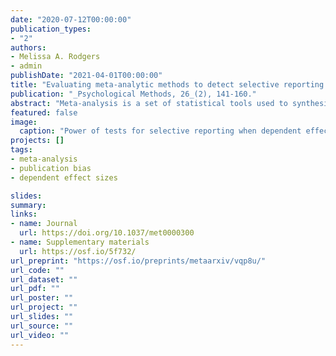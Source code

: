 ```yaml
---
date: "2020-07-12T00:00:00"
publication_types:
- "2"
authors:
- Melissa A. Rodgers
- admin
publishDate: "2021-04-01T00:00:00"
title: "Evaluating meta-analytic methods to detect selective reporting in the presence of dependent effect sizes"
publication: "_Psychological Methods, 26_(2), 141-160."
abstract: "Meta-analysis is a set of statistical tools used to synthesize results from multiple studies evaluating a common research question. Two methodological challenges when conducting meta-analysis include selective reporting and correlated dependent effect sizes. Selective reporting is often a result of selective publication practices based on the statistical significance of study findings, which threatens the validity of meta-analytic results. One of the main sources of dependent effect sizes is the inclusion of multiple outcome measures from a primary study. This violates conventional, univariate meta-analytic techniques. Meta-analysts lack validated methods to detect the presence of selective reporting while incorporating methods to handle dependent effect sizes. This study evaluates currently available univariate selective reporting methods, when ignoring dependence, selecting one effect size per study, or aggregating dependent correlated effect sizes. This study also proposes and examines an Egger’s Regression variant incorporated with Robust Variance Estimation (RVE) to handle within-study dependence. A Monte Carlo simulation study assess the performance of the methods for Type I error rates in the absence of selective reporting, and power to detect selective reporting when introduced. Ignoring dependence inflates Type I error rates for all univariate detection methods. Type I error rates are maintained with regression tests when dependent effect sizes are sampled, aggregated or modeled using RVE. However, all selective reporting methods evaluated in this study have little to no power to detect selection bias, except under strong selection censoring."
featured: false
image: 
  caption: "Power of tests for selective reporting when dependent effects are aggregated or handled using Robust Variance Estimation (RVE) or Multi-Level Meta-Analysis (MLMA), for samples of $k = 80$ studies and between study correlation of $\\rho = 0.4$. Gray bands indicate tests with excess Type-I error."
projects: []
tags: 
- meta-analysis
- publication bias
- dependent effect sizes

slides: 
summary: 
links:
- name: Journal
  url: https://doi.org/10.1037/met0000300
- name: Supplementary materials
  url: https://osf.io/5f732/
url_preprint: "https://osf.io/preprints/metaarxiv/vqp8u/"
url_code: ""
url_dataset: ""
url_pdf: ""
url_poster: ""
url_project: ""
url_slides: ""
url_source: ""
url_video: ""
---
```

